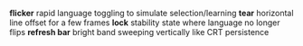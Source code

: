 **flicker** rapid language toggling to simulate selection/learning
**tear**   horizontal line offset for a few frames
**lock**   stability state where language no longer flips
**refresh bar** bright band sweeping vertically like CRT persistence

